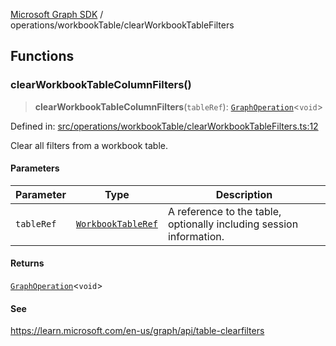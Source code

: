 [Microsoft Graph SDK](../../modules.md) / operations/workbookTable/clearWorkbookTableFilters

## Functions

### clearWorkbookTableColumnFilters()

> **clearWorkbookTableColumnFilters**(`tableRef`): [`GraphOperation`](../../models/GraphOperation.md#graphoperation)\<`void`\>

Defined in: [src/operations/workbookTable/clearWorkbookTableFilters.ts:12](https://github.com/Future-Secure-AI/microsoft-graph/blob/6f587d043e8277194e9b2feca914ab2cba9d258d/src/operations/workbookTable/clearWorkbookTableFilters.ts#L12)

Clear all filters from a workbook table.

#### Parameters

| Parameter | Type | Description |
| ------ | ------ | ------ |
| `tableRef` | [`WorkbookTableRef`](../../models/WorkbookTableRef.md#workbooktableref) | A reference to the table, optionally including session information. |

#### Returns

[`GraphOperation`](../../models/GraphOperation.md#graphoperation)\<`void`\>

#### See

https://learn.microsoft.com/en-us/graph/api/table-clearfilters
